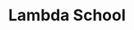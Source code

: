 ---
blog: https://lambdaschool.com/blog
codehost: https://github.com/LambdaSchool
facebook: https://facebook.com/LambdaSchoolOnline
linkedin: https://linkedin.com/school/lambdaschool
logohandle: lambdaschool
sort: lambdaschool
title: Lambda School
twitter: https://x.com/LambdaSchool
website: https://lambdaschool.com/
---